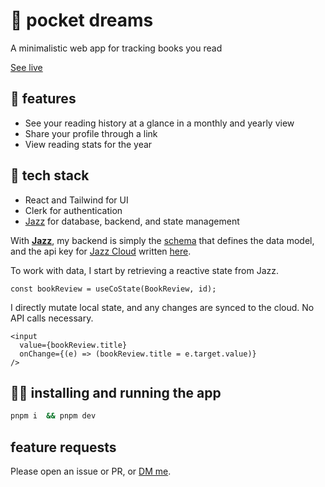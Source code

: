 # 🌙 pocket dreams

A minimalistic web app for tracking books you read

[See live](https://pocketdreams.me)

## 🎁 features

- See your reading history at a glance in a monthly and yearly view
- Share your profile through a link
- View reading stats for the year


##  🎷 tech stack

- React and Tailwind for UI
- Clerk for authentication
- [Jazz](https://jazz.tools) for database, backend, and state management

With **[Jazz](https://jazz.tools)**, my backend is simply the [schema](./src/schema.ts) that
defines the data model, and the api key for [Jazz Cloud](https://jazz.tools/cloud) written [here](./src/components/JazzAndAuth.tsx).

To work with data, I start by retrieving a reactive state from Jazz.

```tsx
const bookReview = useCoState(BookReview, id);
```

I directly mutate local state, and any changes are synced to the cloud. No API calls necessary.

```tsx
<input
  value={bookReview.title}
  onChange={(e) => (bookReview.title = e.target.value)}
/>
```

## 👩‍💻  installing and running the app

```bash
pnpm i  && pnpm dev
```

## feature requests

Please open an issue or PR, or [DM me](https://x.com/trishathecookie).
